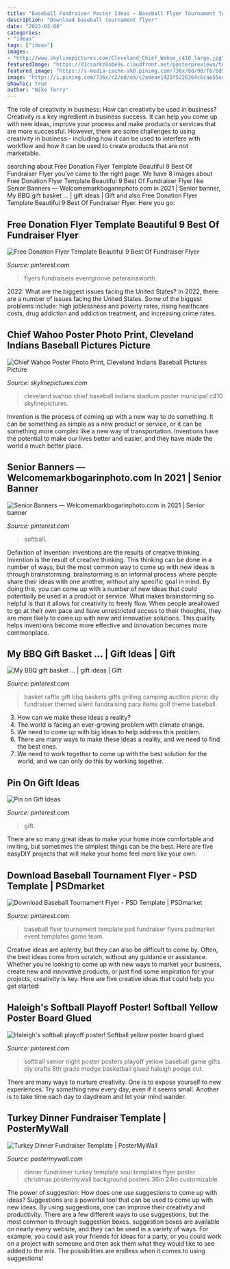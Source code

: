 ```yaml
---
title: "Baseball Fundraiser Poster Ideas ~ Baseball Flyer Tournament Template Psd Fundraiser Flyers Psdmarket Event Templates Game Team"
description: "Download baseball tournament flyer"
date: "2023-03-08"
categories:
- "ideas"
tags: ["ideas"]
images:
- "http://www.skylinepictures.com/Cleveland_Chief_Wahoo_c410_large.jpg"
featuredImage: "https://d1csarkz8obe9u.cloudfront.net/posterpreviews/turkey-dinner-fundraiser-flyer-template-1a472176f5a116d76cb987097167ac36_screen.jpg?ts=1480373572"
featured_image: "https://s-media-cache-ak0.pinimg.com/736x/8d/90/f6/8d90f6d6cddfc57fb523471b90b52f9c.jpg"
image: "https://i.pinimg.com/736x/c2/ed/ea/c2edeae1421f5226264c6cae55ee17f8.jpg"
ShowToc: true
author: "Niko Terry"
---
```



The role of creativity in business: How can creativity be used in business?
Creativity is a key ingredient in business success. It can help you come up with new ideas, improve your process and make products or services that are more successful. However, there are some challenges to using creativity in business - including how it can be used to interfere with workflow and how it can be used to create products that are not marketable.

	

		
searching about Free Donation Flyer Template Beautiful 9 Best Of Fundraiser Flyer you've came to the right page. We have 8 Images about Free Donation Flyer Template Beautiful 9 Best Of Fundraiser Flyer like Senior Banners — Welcomemarkbogarinphoto.com in 2021 | Senior banner, My BBQ gift basket … | gift ideas | Gift and also Free Donation Flyer Template Beautiful 9 Best Of Fundraiser Flyer. Here you go:
		
    
## Free Donation Flyer Template Beautiful 9 Best Of Fundraiser Flyer

<img loading=lazy src="https://i.pinimg.com/736x/c2/ed/ea/c2edeae1421f5226264c6cae55ee17f8.jpg" onerror="this.onerror=null;this.src='https://tse1.mm.bing.net/th?id=OIP.YnK4Yy3uTfJvyYEw_4G9fwHaJ_&amp;pid=15.1';" alt="Free Donation Flyer Template Beautiful 9 Best Of Fundraiser Flyer">

_Source: pinterest.com_

>flyers fundraisers eventgroove peterainsworth. 

	

2022: What are the biggest issues facing the United States?
In 2022, there are a number of issues facing the United States. Some of the biggest problems include: high joblessness and poverty rates, rising healthcare costs, drug addiction and addiction treatment, and increasing crime rates.

    
## Chief Wahoo Poster Photo Print, Cleveland Indians Baseball Pictures Picture

<img loading=lazy src="http://www.skylinepictures.com/Cleveland_Chief_Wahoo_c410_large.jpg" onerror="this.onerror=null;this.src='https://tse3.mm.bing.net/th?id=OIP.CjpLyDxATOJQYXpBblxUWgHaLL&amp;pid=15.1';" alt="Chief Wahoo Poster Photo Print, Cleveland Indians Baseball Pictures Picture">

_Source: skylinepictures.com_

>cleveland wahoo chief baseball indians stadium poster municipal c410 skylinepictures. 

	

Invention is the process of coming up with a new way to do something. It can be something as simple as a new product or service, or it can be something more complex like a new way of transportation. Inventions have the potential to make our lives better and easier, and they have made the world a much better place.

    
## Senior Banners — Welcomemarkbogarinphoto.com In 2021 | Senior Banner

<img loading=lazy src="https://i.pinimg.com/736x/bb/3b/dc/bb3bdcbf93e96e11bcacf26bd468667b.jpg" onerror="this.onerror=null;this.src='https://tse1.mm.bing.net/th?id=OIP.uXO4olwFZab4fCNOeW3IaAHaJ3&amp;pid=15.1';" alt="Senior Banners — Welcomemarkbogarinphoto.com in 2021 | Senior banner">

_Source: pinterest.com_

>softball. 

	

Definition of Invention: inventions are the results of creative thinking.
Invention is the result of creative thinking. This thinking can be done in a number of ways, but the most common way to come up with new ideas is through brainstorming. brainstorming is an informal process where people share their ideas with one another, without any specific goal in mind. By doing this, you can come up with a number of new ideas that could potentially be used in a product or service.
What makes brainstorming so helpful is that it allows for creativity to freely flow. When people areallowed to go at their own pace and have unrestricted access to their thoughts, they are more likely to come up with new and innovative solutions. This quality helps inventions become more effective and innovation becomes more commonplace.

    
## My BBQ Gift Basket … | Gift Ideas | Gift

<img loading=lazy src="https://i.pinimg.com/736x/82/cb/1f/82cb1f40f180907c27c631a912ea01a0--bbq-gift-baskets-bbq-raffle-basket.jpg?b=t" onerror="this.onerror=null;this.src='https://tse1.mm.bing.net/th?id=OIP.bg5zWb2WXRkcKBiLbXq5BwHaJ3&amp;pid=15.1';" alt="My BBQ gift basket … | gift ideas | Gift">

_Source: pinterest.com_

>basket raffle gift bbq baskets gifts grilling camping auction picnic diy fundraiser themed silent fundraising para items golf theme baseball. 

	

3. How can we make these ideas a reality?
1. The world is facing an ever-growing problem with climate change. 
2. We need to come up with big ideas to help address this problem. 
3. There are many ways to make these ideas a reality, and we need to find the best ones. 
4. We need to work together to come up with the best solution for the world, and we can only do this by working together.

    
## Pin On Gift Ideas

<img loading=lazy src="https://i.pinimg.com/736x/c8/e3/7b/c8e37bde1fb62c5d96a4e2f5fc63d885.jpg" onerror="this.onerror=null;this.src='https://tse3.mm.bing.net/th?id=OIP.fgD3lqRuDChvrte5n1VCzAHaLH&amp;pid=15.1';" alt="Pin on Gift Ideas">

_Source: pinterest.com_

>gift. 

	

There are so many great ideas to make your home more comfortable and inviting, but sometimes the simplest things can be the best. Here are five easyDIY projects that will make your home feel more like your own.

    
## Download Baseball Tournament Flyer - PSD Template | PSDmarket

<img loading=lazy src="https://i.pinimg.com/736x/8d/14/c8/8d14c8bf98893920ba15ffcc09a1a0fd.jpg" onerror="this.onerror=null;this.src='https://tse4.mm.bing.net/th?id=OIP.1VxboSY5bdhF5nTx2U1R7wHaHa&amp;pid=15.1';" alt="Download Baseball Tournament Flyer - PSD Template | PSDmarket">

_Source: pinterest.com_

>baseball flyer tournament template psd fundraiser flyers psdmarket event templates game team. 

	

Creative ideas are aplenty, but they can also be difficult to come by. Often, the best ideas come from scratch, without any guidance or assistance. Whether you're looking to come up with new ways to market your business, create new and innovative products, or just find some inspiration for your projects, creativity is key. Here are five creative ideas that could help you get started: 

    
## Haleigh&#039;s Softball Playoff Poster! Softball Yellow Poster Board Glued

<img loading=lazy src="https://s-media-cache-ak0.pinimg.com/736x/8d/90/f6/8d90f6d6cddfc57fb523471b90b52f9c.jpg" onerror="this.onerror=null;this.src='https://tse2.mm.bing.net/th?id=OIP.LfbG9F20nMqaL-L5iIY-7QHaNK&amp;pid=15.1';" alt="Haleigh&#039;s softball playoff poster! Softball yellow poster board glued">

_Source: pinterest.com_

>softball senior night poster posters playoff yellow baseball game gifts diy crafts 8th grade modge basketball glued haleigh podge cut. 

	

There are many ways to nurture creativity. One is to expose yourself to new experiences. Try something new every day, even if it seems small. Another is to take time each day to daydream and let your mind wander.

    
## Turkey Dinner Fundraiser Template | PosterMyWall

<img loading=lazy src="https://d1csarkz8obe9u.cloudfront.net/posterpreviews/turkey-dinner-fundraiser-flyer-template-1a472176f5a116d76cb987097167ac36_screen.jpg?ts=1480373572" onerror="this.onerror=null;this.src='https://tse3.mm.bing.net/th?id=OIP.GLMGsXFUBclg7blI35ok7AAAAA&amp;pid=15.1';" alt="Turkey Dinner Fundraiser Template | PosterMyWall">

_Source: postermywall.com_

>dinner fundraiser turkey template soul templates flyer poster christmas postermywall background posters 36in 24in customizable. 

	

The power of suggestion: How does one use suggestions to come up with ideas?
Suggestions are a powerful tool that can be used to come up with new ideas. By using suggestions, one can improve their creativity and productivity. There are a few different ways to use suggestions, but the most common is through suggestion boxes. suggestion boxes are available on nearly every website, and they can be used in a variety of ways. For example, you could ask your friends for ideas for a party, or you could work on a project with someone and then ask them what they would like to see added to the mix. The possibilities are endless when it comes to using suggestions!

